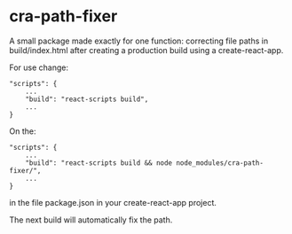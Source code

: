 # cra-path-fixer

A small package made exactly for one function: correcting file paths in build/index.html after creating a production build using a create-react-app.

For use change: 
```
"scripts": {
    ...
    "build": "react-scripts build",
    ...
}
```
On the:
```
"scripts": {
    ...
    "build": "react-scripts build && node node_modules/cra-path-fixer/",
    ...
}
```
in the file package.json in your create-react-app project.

The next build will automatically fix the path.